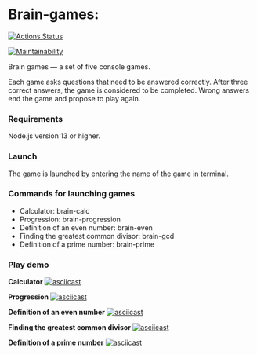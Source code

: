 # Brain-games:
[![Actions Status](https://github.com/JokOut/frontend-project-44/workflows/hexlet-check/badge.svg)](https://github.com/JokOut/frontend-project-44/actions)

[![Maintainability](https://api.codeclimate.com/v1/badges/6f8083d4257d7838405a/maintainability)](https://codeclimate.com/github/JokOut/frontend-project-44/maintainability)

Brain games — a set of five console games.

Each game asks questions that need to be answered correctly. After three correct answers, the game is considered to be completed. Wrong answers end the game and propose to play again.

### Requirements
Node.js version 13 or higher.

### Launch
The game is launched by entering the name of the game in terminal.

### Commands for launching games
- Calculator: brain-calc
- Progression: brain-progression
- Definition of an even number: brain-even
- Finding the greatest common divisor: brain-gcd
- Definition of a prime number: brain-prime

### Play demo
**Calculator**
[![asciicast](https://asciinema.org/a/s1c2q3qUZPEWZNhNgyKA3HwyQ.svg)](https://asciinema.org/a/s1c2q3qUZPEWZNhNgyKA3HwyQ)

**Progression**
[![asciicast](https://asciinema.org/a/aUe5xqAZCtvc1APn7BZDXGvnK.svg)](https://asciinema.org/a/aUe5xqAZCtvc1APn7BZDXGvnK)

**Definition of an even number**
[![asciicast](https://asciinema.org/a/g6t0A6ylTGn6IGG5b0I33NC57.svg)](https://asciinema.org/a/g6t0A6ylTGn6IGG5b0I33NC57)

**Finding the greatest common divisor**
[![asciicast](https://asciinema.org/a/rKjZOYzzaS5tRh2q5cKLpzSFu.svg)](https://asciinema.org/a/rKjZOYzzaS5tRh2q5cKLpzSFu) 

**Definition of a prime number**
[![asciicast](https://asciinema.org/a/MUxnhCZhQJ2a3pmyCP5x3JSPe.svg)](https://asciinema.org/a/MUxnhCZhQJ2a3pmyCP5x3JSPe)
